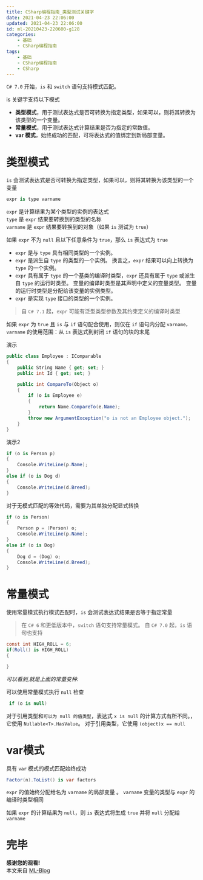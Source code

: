 ```yaml
---
title: CSharp编程指南_类型测试关键字
date: 2021-04-23 22:06:00
updated: 2021-04-23 22:06:00
id: ml-20210423-220600-g128
categories:
	- 基础
	- CSharp编程指南
tags: 
	- 基础
	- CSharp编程指南
	- CSharp
---
```


 `C# 7.0` 开始，`is` 和 `switch` 语句支持模式匹配。 
 
 is 关键字支持以下模式

* **类型模式**，用于测试表达式是否可转换为指定类型，如果可以，则将其转换为该类型的一个变量。
* **常量模式**，用于测试表达式计算结果是否为指定的常数值。
* **var 模式**，始终成功的匹配，可将表达式的值绑定到新局部变量。

<!--more-->

# 类型模式

`is` 会测试表达式是否可转换为指定类型，如果可以，则将其转换为该类型的一个变量

```C#
expr is type varname
```

`expr` 是计算结果为某个类型的实例的表达式  
`type` 是 `expr` 结果要转换到的类型的名称  
`varname` 是 `expr` 结果要转换到的对象（如果 `is` 测试为 `true`）

如果 `expr` 不为 `null` 且以下任意条件为 `true`，那么 `is` 表达式为 `true`

* `expr` 是与 `type` 具有相同类型的一个实例。
* `expr` 是派生自 `type` 的类型的一个实例。 换言之，`expr` 结果可以向上转换为 `type` 的一个实例。
* `expr` 具有属于 `type` 的一个基类的编译时类型，`expr` 还具有属于 `type` 或派生自 `type` 的运行时类型。 变量的编译时类型是其声明中定义的变量类型。 变量的运行时类型是分配给该变量的实例类型。
* `expr` 是实现 `type` 接口的类型的一个实例。

> 自 `C# 7.1` 起，`expr` 可能有泛型类型参数及其约束定义的编译时类型

如果 `expr` 为 `true` 且 `is` 与 `if` 语句配合使用，则仅在 `if` 语句内分配 `varname。` `varname` 的使用范围：从 `is` 表达式到封闭 `if` 语句的块的末尾

演示
```C#
public class Employee : IComparable
{
    public String Name { get; set; }
    public int Id { get; set; }

    public int CompareTo(Object o)
    {
        if (o is Employee e)
        {
            return Name.CompareTo(e.Name);
        }
        throw new ArgumentException("o is not an Employee object.");
    }
}
```

演示2
```C#
if (o is Person p) 
{
	Console.WriteLine(p.Name);
}
else if (o is Dog d) 
{
	Console.WriteLine(d.Breed);
}
```

对于无模式匹配的等效代码，需要为其单独分配显式转换

```C#
if (o is Person) 
{
	Person p = (Person) o;
	Console.WriteLine(p.Name);
}
else if (o is Dog) 
{
	Dog d = (Dog) o;
	Console.WriteLine(d.Breed);
}
```

# 常量模式

使用常量模式执行模式匹配时，`is` 会测试表达式结果是否等于指定常量

> 在 `C# 6` 和更低版本中，`switch` 语句支持常量模式。 自 `C# 7.0` 起，`is` 语句也支持

```C#
const int HIGH_ROLL = 6;
if(Roll() is HIGH_ROLL)
{

}
```
*可以看到,就是上面的常量变种.*

可以使用常量模式执行 `null` 检查

```C#
 if (o is null)
```

对于引用类型和`可以为 null 的值类型`，表达式 `x is null` 的计算方式有所不同。，它使用 `Nullable<T>.HasValue`。 对于引用类型，它使用 `(object)x == null`

# var模式

具有 `var` 模式的模式匹配始终成功

```C#
Factor(n).ToList() is var factors
```

`expr` 的值始终分配给名为 `varname` 的局部变量 。 `varname` 变量的类型与 `expr` 的编译时类型相同 

如果 `expr` 的计算结果为 `null`，则 `is` 表达式将生成 `true` 并将 `null` 分配给 `varname`

# 完毕

**感谢您的观看!**  
本文来自 [ML-Blog][ML-Blog_Link]

<!-- 图片 -->

<!-- 链接 -->

<!-- 水印 -->
[ML-Blog_Link]:https://userminghaoli.github.io/ "我的博客"

